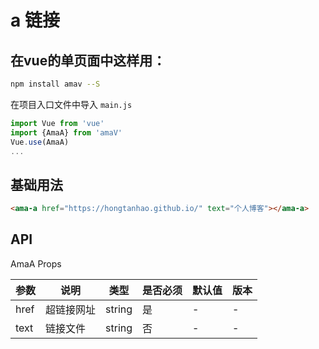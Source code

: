 # a 链接

## 在vue的单页面中这样用：
```bash
npm install amav --S 
```
在项目入口文件中导入
`main.js`
```javascript
import Vue from 'vue'
import {AmaA} from 'amaV'
Vue.use(AmaA)
...
```
## 基础用法
```html
<ama-a href="https://hongtanhao.github.io/" text="个人博客"></ama-a>
```
## API
AmaA Props

|参数|说明|类型|是否必须|默认值|版本|
|---|---|---|---|---|---|
|href|超链接网址|string|是|-|-|
|text|链接文件|string|否|-|-|
